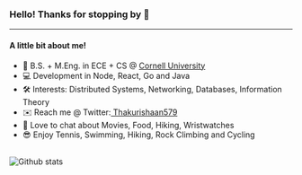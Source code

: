 ### Hello! Thanks for stopping by 👋
___
#### A little bit about me!

- 🏫  B.S. + M.Eng. in ECE + CS @ <a href="https://www.cornell.edu">Cornell University</a>
- 💻  Development in Node, React, Go and Java
- 🛠  Interests: Distributed Systems, Networking, Databases, Information Theory
- ✉️   Reach me @ Twitter:<a href=" https://twitter.com/Thakurishaan579"> Thakurishaan579</a>
- 💬  Love to chat about Movies, Food, Hiking, Wristwatches
- 😎  Enjoy Tennis, Swimming, Hiking, Rock Climbing and Cycling
<br></br>
<p align='left'>
  <img align="left" src="https://github-readme-stats.vercel.app/api?username=ishaanthakur&&show_icons=true&title_color=fff&icon_color=79ff97&text_color=efefef&bg_color=24292e" alt="Github stats" title="Github Stats">
</p>


<!--
**ishaanthakur/ishaanthakur** is a ✨ _special_ ✨ repository because its `README.md` (this file) appears on your GitHub profile.

Here are some ideas to get you started:

- 🔭 I’m currently working on ...
- 🌱 I’m currently learning ...
- 👯 I’m looking to collaborate on ...
- 🤔 I’m looking for help with ...
- 💬 Ask me about ...
- 📫 How to reach me: ...
- 😄 Pronouns: ...
- ⚡ Fun fact: ...
-->
